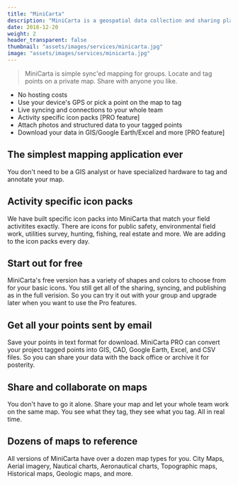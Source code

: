 ```yaml
---
title: "MiniCarta"
description: "MiniCarta is a geospatial data collection and sharing platform we offer because we routinely see a need for a simple, fast, and accurate data collection and tagging system for field work. MiniCarta serves lots of uses, but you may find it useful for tagging and sharing well locations, survey markers, sampling locations, and utilities."
date: 2018-12-20
weight: 2
header_transparent: false
thumbnail: "assets/images/services/minicarta.jpg"
image: "assets/images/services/minicarta.jpg"
---
```


> MiniCarta is simple sync'ed mapping for groups. Locate and tag points on a private map. Share with anyone you like.

- No hosting costs
- Use your device's GPS or pick a point on the map to tag
- Live syncing and connections to your whole team
- Activity specific icon packs [PRO feature]
- Attach photos and structured data to your tagged points
- Download your data in GIS/Google Earth/Excel and more [PRO feature]

## The simplest mapping application ever

You don't need to be a GIS analyst or have specialized hardware to tag and annotate your map.

## Activity specific icon packs

We have built specific icon packs into MiniCarta that match your field activitites exactly. There are icons for public safety, environmental field work, utilities survey, hunting, fishing, real estate and more. We are adding to the icon packs every day.

## Start out for free

MiniCarta's free version has a variety of shapes and colors to choose from for your basic icons. You still get all of the sharing, syncing, and publishing as in the full verision. So you can try it out with your group and upgrade later when you want to use the Pro features.

## Get all your points sent by email

Save your points in text format for download. MiniCarta PRO can convert your project tagged points into GIS, CAD, Google Earth, Excel, and CSV files. So you can share your data with the back office or archive it for posterity.

## Share and collaborate on maps

You don't have to go it alone. Share your map and let your whole team work on the same map. You see what they tag, they see what you tag. All in real time.

## Dozens of maps to reference

All versions of MiniCarta have over a dozen map types for you. City Maps, Aerial imagery, Nautical charts, Aeronautical charts, Topographic maps, Historical maps, Geologic maps, and more.

